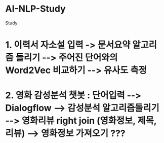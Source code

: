 # AI-NLP-Study
Study

# 1. 이력서 자소설 입력 -> 문서요약 알고리즘 돌리기 --> 주어진 단어와의 Word2Vec 비교하기 --> 유사도 측정
# 2. 영화 감성분석 챗봇 : 단어입력 --> Dialogflow --> 감성분석 알고리즘돌리기 --> 영화리뷰 right join (영화정보, 제목, 리뷰) --> 영화정보 가져오기 ???
